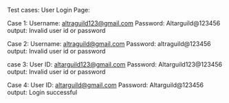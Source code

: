 Test cases:
User Login Page:

Case 1: 
Username: altraguild123@gmail.com
Password: Altarguild@123456
output: Invalid user id or password

Case 2: 
Username: altraguild@gmail.com
Password: altraguild@123456
output: Invalid user id or password

case 3:
User ID: altarguild123@gmail.com
Password: Altarguild123@123456
output: Invalid user id or password

Case 4:
User ID: altarguild@gmail.com
Password: Altarguild@123456
output: Login successful

